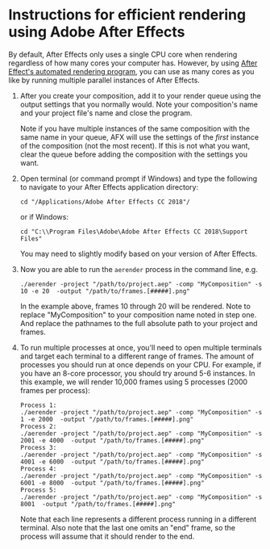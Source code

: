 # Instructions for efficient rendering using Adobe After Effects

By default, After Effects only uses a single CPU core when rendering regardless of how many cores your computer has. However, by using [After Effect's automated rendering program](https://helpx.adobe.com/after-effects/using/automated-rendering-network-rendering.html), you can use as many cores as you like by running multiple parallel instances of After Effects.

1. After you create your composition, add it to your render queue using the output settings that you normally would. Note your composition's name and your project file's name and close the program.

   Note if you have multiple instances of the same composition with the same name in your queue, AFX will use the settings of the _first_ instance of the composition (not the most recent).  If this is not what you want, clear the queue before adding the composition with the settings you want.

2. Open terminal (or command prompt if Windows) and type the following to navigate to your After Effects application directory:

   ```
   cd "/Applications/Adobe After Effects CC 2018"/
   ```
   
   or if Windows:
   
   ```
   cd "C:\\Program Files\Adobe\Adobe After Effects CC 2018\Support Files"
   ```
   
   You may need to slightly modify based on your version of After Effects.
   
3. Now you are able to run the `aerender` process in the command line, e.g.

   ```
   ./aerender -project "/path/to/project.aep" -comp "MyComposition" -s 10 -e 20  -output "/path/to/frames.[#####].png"
   ```
   
   In the example above, frames 10 through 20 will be rendered.  Note to replace "MyComposition" to your composition name noted in step one.  And replace the pathnames to the full absolute path to your project and frames. 
   
4. To run multiple processes at once, you'll need to open multiple terminals and target each terminal to a different range of frames. The amount of processes you should run at once depends on your CPU.  For example, if you have an 8-core processor, you should try around 5-6 instances.  In this example, we will render 10,000 frames using 5 processes (2000 frames per process):

   ```
   Process 1:
   ./aerender -project "/path/to/project.aep" -comp "MyComposition" -s 1 -e 2000  -output "/path/to/frames.[#####].png"
   Process 2:
   ./aerender -project "/path/to/project.aep" -comp "MyComposition" -s 2001 -e 4000  -output "/path/to/frames.[#####].png"
   Process 3:
   ./aerender -project "/path/to/project.aep" -comp "MyComposition" -s 4001 -e 6000  -output "/path/to/frames.[#####].png"
   Process 4:
   ./aerender -project "/path/to/project.aep" -comp "MyComposition" -s 6001 -e 8000  -output "/path/to/frames.[#####].png"
   Process 5:
   ./aerender -project "/path/to/project.aep" -comp "MyComposition" -s 8001  -output "/path/to/frames.[#####].png"
   ```
   
   Note that each line represents a different process running in a different terminal.  Also note that the last one omits an "end" frame, so the process will assume that it should render to the end.
